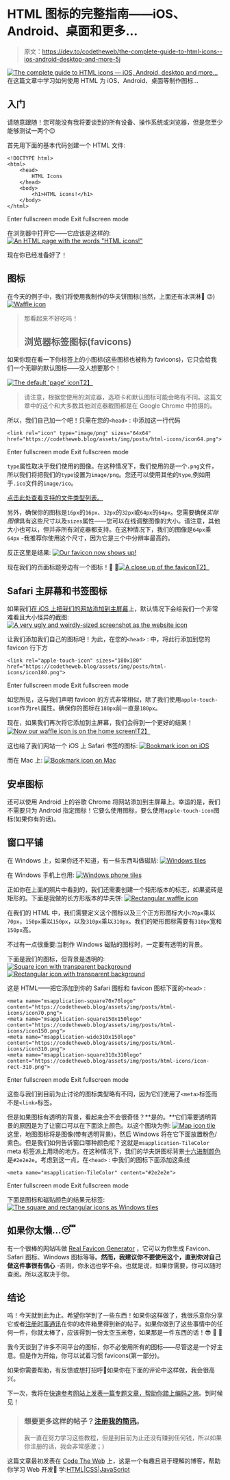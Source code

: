 # HTML 图标的完整指南——iOS、Android、桌面和更多…

> 原文：<https://dev.to/codetheweb/the-complete-guide-to-html-icons--ios-android-desktop-and-more-5j>

[![The complete guide to HTML icons — iOS, Android, desktop and more…](img/d48754b481a601228ade63d6af917717.png)](https://res.cloudinary.com/practicaldev/image/fetch/s--xWaEx7Nd--/c_limit%2Cf_auto%2Cfl_progressive%2Cq_auto%2Cw_880/https://codetheweb.blog/assets/img/posts/html-icons/cover.png) 
在这篇文章中学习如何使用 HTML 为 iOS、Android、桌面等制作图标…

## 入门

请随意跟随！您可能没有我将要谈到的所有设备、操作系统或浏览器，但是您至少能够测试一两个😉

首先用下面的基本代码创建一个 HTML 文件:

```
<!DOCTYPE html>
<html>
    <head>
        HTML Icons
    </head>
    <body>
        <h1>HTML icons!</h1>
    </body>
</html> 
```

Enter fullscreen mode Exit fullscreen mode

在浏览器中打开它——它应该是这样的: [![An HTML page with the words "HTML icons!"](img/bbededd3cc456e1e5e358055e828c753.png)](https://res.cloudinary.com/practicaldev/image/fetch/s--P5KQX8kd--/c_limit%2Cf_auto%2Cfl_progressive%2Cq_auto%2Cw_880/https://codetheweb.blog/assets/img/posts/html-icons/base-code.png)

现在你已经准备好了！

## 图标

在今天的例子中，我们将使用我制作的华夫饼图标(当然，上面还有冰淇淋🍦 😉) [![Waffle icon](img/1249b171251b47ef6c2b32416848bba2.png)](https://res.cloudinary.com/practicaldev/image/fetch/s--vwsrj0F9--/c_limit%2Cf_auto%2Cfl_progressive%2Cq_auto%2Cw_880/https://codetheweb.blog/assets/img/posts/html-icons/icon1200.png)

> 那看起来不好吃吗！
> 
> ## 浏览器标签图标(favicons)

如果你现在看一下你标签上的小图标(这些图标也被称为 favicons)，它只会给我们一个无聊的默认图标——没人想要那个！

[![The default 'page' icon](img/b0cb2e527044bacedd7c347486dc8040.png)T2】](https://res.cloudinary.com/practicaldev/image/fetch/s--Fhabvz7E--/c_limit%2Cf_auto%2Cfl_progressive%2Cq_auto%2Cw_880/https://codetheweb.blog/assets/img/posts/html-icons/no-tab-icon-zoom.png)

> 请注意，根据您使用的浏览器，选项卡和默认图标可能会略有不同。这篇文章中的这个和大多数其他浏览器截图都是在 Google Chrome 中拍摄的。

所以，我们自己加一个吧！只需在您的`<head>` :
中添加这一行代码

```
<link rel="icon" type="image/png" sizes="64x64" href="https://codetheweb.blog/assets/img/posts/html-icons/icon64.png"> 
```

Enter fullscreen mode Exit fullscreen mode

`type`属性取决于我们使用的图像。在这种情况下，我们使用的是一个`.png`文件，所以我们将把我们的`type`设置为`image/png`。您还可以使用其他的`type`,例如用于`.ico`文件的`image/ico`。

[点击此处查看支持的文件类型列表。](https://en.wikipedia.org/wiki/Favicon#File_format_support)

另外，确保你的图标是`16px`的`16px`、`32px`的`32px`或`64px`的`64px`。您需要确保*实际图像*具有这些尺寸以及`sizes`属性——您可以在线调整图像的大小。请注意，其他大小也可以，但并非所有浏览器都支持。在这种情况下，我们的图像是`64px`乘`64px` -我推荐你使用这个尺寸，因为它是三个中分辨率最高的。

反正这里是结果: [![Our favicon now shows up!](img/0ca734174bddc24bd1c09ca82c05167e.png)](https://res.cloudinary.com/practicaldev/image/fetch/s--4SxqC1QY--/c_limit%2Cf_auto%2Cfl_progressive%2Cq_auto%2Cw_880/https://codetheweb.blog/assets/img/posts/html-icons/tab.png)

现在我们的页面标题旁边有一个图标！🎉 🎉[![A close up of the favicon](img/bc02d7e245ec15da5ade6e9e7491128b.png)T2】](https://res.cloudinary.com/practicaldev/image/fetch/s--F1iuGa5A--/c_limit%2Cf_auto%2Cfl_progressive%2Cq_auto%2Cw_880/https://codetheweb.blog/assets/img/posts/html-icons/tab-zoom.png)

## Safari 主屏幕和书签图标

如果我们[在 iOS 上把我们的网站添加到主屏幕](https://www.wikihow.com/Add-a-Link-Button-to-the-Home-Screen-of-an-iPhone)上，默认情况下会给我们一个非常难看且大小怪异的截图: [![A very ugly and weirdly-sized screenshot as the website icon](img/7a217cd7652a4e21dc5d9e29072fab2a.png)](https://res.cloudinary.com/practicaldev/image/fetch/s--53VKVl9o--/c_limit%2Cf_auto%2Cfl_progressive%2Cq_auto%2Cw_880/https://codetheweb.blog/assets/img/posts/html-icons/safari-default.png)

让我们添加我们自己的图标吧！为此，在您的`<head>` :
中，将此行添加到您的 favicon 行下方

```
<link rel="apple-touch-icon" sizes="180x180" href="https://codetheweb.blog/assets/img/posts/html-icons/icon180.png"> 
```

Enter fullscreen mode Exit fullscreen mode

如您所见，这与我们声明 favicon 的方式非常相似，除了我们使用`apple-touch-icon`作为`rel`属性。确保你的图标在`180px`前一直是`180px`。

现在，如果我们再次将它添加到主屏幕，我们会得到一个更好的结果！[![Now our waffle icon is on the home screen!](img/6c73f713589b158fee7a352e9689a34c.png)T2】](https://res.cloudinary.com/practicaldev/image/fetch/s--CAlKlcp---/c_limit%2Cf_auto%2Cfl_progressive%2Cq_auto%2Cw_880/https://codetheweb.blog/assets/img/posts/html-icons/safari-custom.png)

这也给了我们网站一个 iOS 上 Safari 书签的图标: [![Bookmark icon on iOS](img/2c1f889f536e8930a4d5dc8975a6ed8d.png)](https://res.cloudinary.com/practicaldev/image/fetch/s--vWUz2Al_--/c_limit%2Cf_auto%2Cfl_progressive%2Cq_auto%2Cw_880/https://codetheweb.blog/assets/img/posts/html-icons/ios-bookmark-icon.png)

而在 Mac 上: [![Bookmark icon on Mac](img/f103c665ee3aa94914998ec95ec0ae06.png)](https://res.cloudinary.com/practicaldev/image/fetch/s--oKofDNq5--/c_limit%2Cf_auto%2Cfl_progressive%2Cq_auto%2Cw_880/https://codetheweb.blog/assets/img/posts/html-icons/mac-bookmark-icon.png)

## 安卓图标

还可以使用 Android 上的谷歌 Chrome 将网站添加到主屏幕上。幸运的是，我们不需要只为 Android 指定图标！它要么使用图标，要么使用`apple-touch-icon`图标(如果你有的话)。

## 窗口平铺

在 Windows 上，如果你还不知道，有一些东西叫做磁贴: [![Windows tiles](img/b9966252369fafd847a52e8d169150bf.png)](https://res.cloudinary.com/practicaldev/image/fetch/s--4nnOWw7j--/c_limit%2Cf_auto%2Cfl_progressive%2Cq_auto%2Cw_880/https://codetheweb.blog/assets/img/posts/html-icons/windows-tiles.jpg)

在 Windows 手机上也用: [![Windows phone tiles](img/67c6050b0d32be91b224e46b620e33da.png)](https://res.cloudinary.com/practicaldev/image/fetch/s--ulCZg4EM--/c_limit%2Cf_auto%2Cfl_progressive%2Cq_auto%2Cw_880/https://codetheweb.blog/assets/img/posts/html-icons/windows-phone-tiles.png)

正如你在上面的照片中看到的，我们还需要创建一个矩形版本的标志，如果瓷砖是矩形的。下面是我做的长方形版本的华夫饼: [![Rectangular waffle icon](img/d5024676e424bc736af6ee84669a8cdf.png)](https://res.cloudinary.com/practicaldev/image/fetch/s--k-eRSK-1--/c_limit%2Cf_auto%2Cfl_progressive%2Cq_auto%2Cw_880/https://codetheweb.blog/assets/img/posts/html-icons/icon-rect-2480.png)

在我们的 HTML 中，我们需要定义这个图标以及三个正方形图标大小:`70px`乘以`70px`，`150px`乘以`150px`，以及`310px`乘以`310px`。我们的矩形图标需要有`310px`宽和`150px`高。

不过有一点很重要:当制作 Windows 磁贴的图标时，一定要有透明的背景。

下面是我们的图标，但背景是透明的: [![Square icon with transparent background](img/b589e7a3193f7071d3c1f0332de97b29.png)](https://res.cloudinary.com/practicaldev/image/fetch/s--HkrNsR3j--/c_limit%2Cf_auto%2Cfl_progressive%2Cq_auto%2Cw_880/https://codetheweb.blog/assets/img/posts/html-icons/icon-trans-1200.png) [ ![Rectangular icon with transparent background](img/2a7b882f7612c5fe870be89fc0819180.png)](https://res.cloudinary.com/practicaldev/image/fetch/s--54HuAzZ9--/c_limit%2Cf_auto%2Cfl_progressive%2Cq_auto%2Cw_880/https://codetheweb.blog/assets/img/posts/html-icons/icon-rect-trans-2480.png)

这是 HTML——把它添加到你的 Safari 图标和 favicon 图标下面的`<head>` :

```
<meta name="msapplication-square70x70logo" content="https://codetheweb.blog/assets/img/posts/html-icons/icon70.png">
<meta name="msapplication-square150x150logo" content="https://codetheweb.blog/assets/img/posts/html-icons/icon150.png">
<meta name="msapplication-wide310x150logo" content="https://codetheweb.blog/assets/img/posts/html-icons/icon310.png">
<meta name="msapplication-square310x310logo" content="https://codetheweb.blog/assets/img/posts/html-icons/icon-rect-310.png"> 
```

Enter fullscreen mode Exit fullscreen mode

这些与我们到目前为止讨论的图标类型略有不同，因为它们使用了`<meta>`标签而不是`<link>`标签。

但是如果图标有透明的背景，看起来会不会很奇怪？**是的。**它们需要透明背景的原因是为了让窗口可以在下面涂上颜色。以这个图块为例: [![Map icon tile](img/88b5abe90b194c0c200a821111bb315d.png)](https://res.cloudinary.com/practicaldev/image/fetch/s--3CKameHN--/c_limit%2Cf_auto%2Cfl_progressive%2Cq_auto%2Cw_880/https://codetheweb.blog/assets/img/posts/html-icons/map-tile.png) 这里，地图图标将是图像(带有透明背景)，然后 Windows 将在它下面放置粉色/紫色。但是我们如何告诉窗口哪种颜色呢？这就是`msapplication-TileColor` meta 标签派上用场的地方。在这种情况下，我们的华夫饼图标背景[十六进制颜色](https://codetheweb.blog/2017/11/15/basic-css-properties/#hex-values)是`#2e2e2e`。考虑到这一点，在`<head>` :
中我们的图标下面添加这条线

```
<meta name="msapplication-TileColor" content="#2e2e2e"> 
```

Enter fullscreen mode Exit fullscreen mode

下面是图标和磁贴颜色的结果元标签: [![The square and rectangular icons as Windows tiles](img/2e1153417997f9d0f4a7ee7c946ded62.png)](https://res.cloudinary.com/practicaldev/image/fetch/s--rXf62PMk--/c_limit%2Cf_auto%2Cfl_progressive%2Cq_auto%2Cw_880/https://codetheweb.blog/assets/img/posts/html-icons/custom-windows-tiles.png)

## 如果你太懒…😴

有一个很棒的网站叫做 [Real Favicon Generator](https://realfavicongenerator.net/) ，它可以为你生成 Favicon、Safari 图标、Windows 图标等等。**然而，我建议你不要使用这个，直到你对自己做这件事很有信心** -否则，你永远也学不会。也就是说，如果你需要，你可以随时查阅。所以这取决于你。

## 结论

呜！今天就到此为止。希望你学到了一些东西！如果你这样做了，我很乐意你分享它或者[注册时事通讯](https://codetheweb.blog/newsletter)在你的收件箱里得到新的帖子。如果你做到了这些事情中的任何一件，你就太棒了，应该得到一份太空玉米卷，如果那是一件东西的话！😎 🌮 🚀

我今天谈到了许多不同平台的图标，你不必使用所有的图标——尽管这是一个好主意。但是作为开始，你可以试着习惯 favicons(第一部分)。

如果你需要帮助，有反馈或想打招呼👋如果你在下面的评论中这样做，我会很高兴。

下一次，我将在[快速参考网站上发表一篇专题文章，帮助你踏上编码之旅](https://codetheweb.blog/2017/12/16/web-development-reference-sites/)。到时候见！

> ### 想要更多这样的帖子？[注册我的简讯](https://codetheweb.blog/newsletter/)。
> 
> 我一直在努力学习这些教程，但是到目前为止还没有赚到任何钱，所以如果你注册的话，我会非常感激；)

这篇文章最初发表在 [Code The Web](https://codetheweb.blog) 上，这是一个有趣且易于理解的博客，帮助你学习 Web 开发🚀
学:[HTML](https://codetheweb.blog/learn/html/)|[CSS](https://codetheweb.blog/learn/css/)|[JavaScript](https://codetheweb.blog/learn/javascript/)